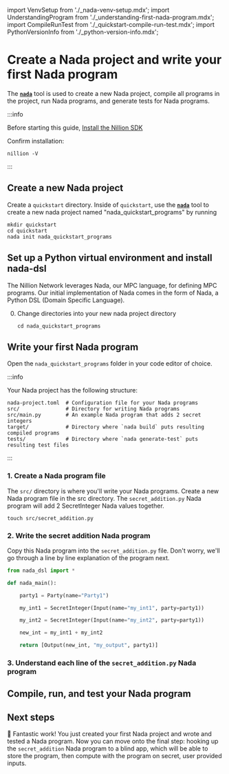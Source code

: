 import VenvSetup from './\_nada-venv-setup.mdx';
import UnderstandingProgram from './\_understanding-first-nada-program.mdx';
import CompileRunTest from './\_quickstart-compile-run-test.mdx';
import PythonVersionInfo from './\_python-version-info.mdx';

# Create a Nada project and write your first Nada program

The <strong>[`nada`](/nada)</strong> tool is used to create a new Nada project, compile all programs in the project, run Nada programs, and generate tests for Nada programs.

:::info

Before starting this guide, [Install the Nillion SDK](/installation)

Confirm installation:

```
nillion -V
```

:::


## Create a new Nada project

Create a `quickstart` directory. Inside of `quickstart`, use the <strong>[`nada`](/nada)</strong> tool to create a new nada project named "nada_quickstart_programs" by running

```
mkdir quickstart
cd quickstart
nada init nada_quickstart_programs
```

## Set up a Python virtual environment and install nada-dsl

The Nillion Network leverages Nada, our MPC language, for defining MPC programs. Our initial implementation of Nada comes in the form of Nada, a Python DSL (Domain Specific Language).

<PythonVersionInfo/>

0. Change directories into your new nada project directory

   ```
   cd nada_quickstart_programs
   ```

<VenvSetup/>

## Write your first Nada program

Open the `nada_quickstart_programs` folder in your code editor of choice.

:::info

Your Nada project has the following structure:

```
nada-project.toml  # Configuration file for your Nada programs
src/               # Directory for writing Nada programs
src/main.py        # An example Nada program that adds 2 secret integers
target/            # Directory where `nada build` puts resulting compiled programs
tests/             # Directory where `nada generate-test` puts resulting test files
```

:::

### 1. Create a Nada program file

The `src/` directory is where you'll write your Nada programs. Create a new Nada program file in the src directory. The `secret_addition.py` Nada program will add 2 SecretInteger Nada values together.

```
touch src/secret_addition.py
```

### 2. Write the secret addition Nada program

Copy this Nada program into the `secret_addition.py` file. Don't worry, we'll go through a line by line explanation of the program next.

```python
from nada_dsl import *

def nada_main():

    party1 = Party(name="Party1")

    my_int1 = SecretInteger(Input(name="my_int1", party=party1))

    my_int2 = SecretInteger(Input(name="my_int2", party=party1))

    new_int = my_int1 + my_int2

    return [Output(new_int, "my_output", party1)]
```

### 3. Understand each line of the `secret_addition.py` Nada program

<UnderstandingProgram/>

## Compile, run, and test your Nada program

<CompileRunTest/>

## Next steps

🧮 Fantastic work! You just created your first Nada project and wrote and tested a Nada program. Now you can move onto the final step: hooking up the `secret_addition` Nada program to a blind app, which will be able to store the program, then compute with the program on secret, user provided inputs.

